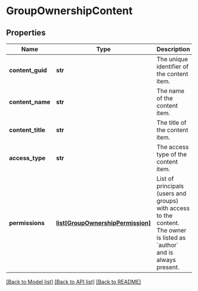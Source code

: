 # GroupOwnershipContent

## Properties
Name | Type | Description | Notes
------------ | ------------- | ------------- | -------------
**content_guid** | **str** | The unique identifier of the content item. | [optional] 
**content_name** | **str** | The name of the content item. | [optional] 
**content_title** | **str** | The title of the content item. | [optional] 
**access_type** | **str** | The access type of the content item. | [optional] 
**permissions** | [**list[GroupOwnershipPermission]**](GroupOwnershipPermission.md) | List of principals (users and groups) with access to the content. The owner is listed as &#x60;author&#x60; and is always present. | [optional] 

[[Back to Model list]](../README.md#documentation-for-models) [[Back to API list]](../README.md#documentation-for-api-endpoints) [[Back to README]](../README.md)

